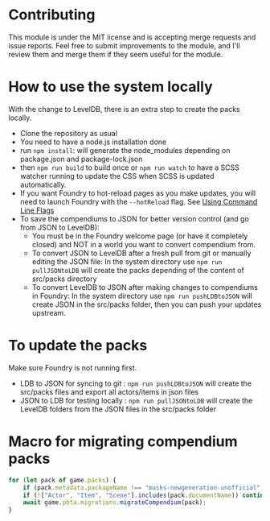 # Contributing
This module is under the MIT license and is accepting merge requests and issue reports. Feel free to submit improvements to the module, and I'll review them and merge them if they seem useful for the module.

# How to use the system locally
With the change to LevelDB, there is an extra step to create the packs locally.

- Clone the repository as usual
- You need to have a node.js installation done
- run `npm install`: will generate the node_modules depending on package.json and package-lock.json
- then `npm run build` to build once or `npm run watch` to have a SCSS watcher running to update the CSS when SCSS is updated automatically.
- If you want Foundry to hot-reload pages as you make updates, you will need to launch Foundry with the `--hotReload` flag. See [Using Command Line Flags](https://foundryvtt.com/article/configuration/)
- To save the compendiums to JSON for better version control (and go from JSON to LevelDB):
    - You must be in the Foundry welcome page (or have it completely closed) and NOT in a world you want to convert compendium from. 
    - To convert JSON to LevelDB after a fresh pull from git or manually editing the JSON file: In the system directory use `npm run pullJSONtoLDB` will create the packs depending of the content of src/packs directory
    - To convert LevelDB to JSON after making changes to compendiums in Foundry: In the system directory use `npm run pushLDBtoJSON` will create JSON in the src/packs folder, then you can push your updates upstream.

# To update the packs
Make sure Foundry is not running first.
-  LDB to JSON for syncing to git : `npm run pushLDBtoJSON` will create the src/packs files and export all actors/items in json files
-  JSON to LDB for testing locally : `npm run pullJSONtoLDB` will create the LevelDB folders from the JSON files in the src/packs folder

# Macro for migrating compendium packs
```javascript
for (let pack of game.packs) {
    if (pack.metadata.packageName !== "masks-newgeneration-unofficial") continue;
    if (!["Actor", "Item", "Scene"].includes(pack.documentName)) continue;
    await game.pbta.migrations.migrateCompendium(pack);
}
```